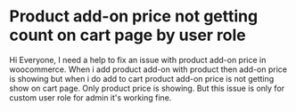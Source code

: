 
# Product add-on price not getting count on cart page by user role


Hi Everyone,
I need a help to fix an issue with product add-on price in woocommerce. When i add product add-on with product then add-on price is showing but when i do add to cart product add-on price is not getting show on cart page. Only product price is showing. But this issue is only for custom user role for admin it's working fine.




        